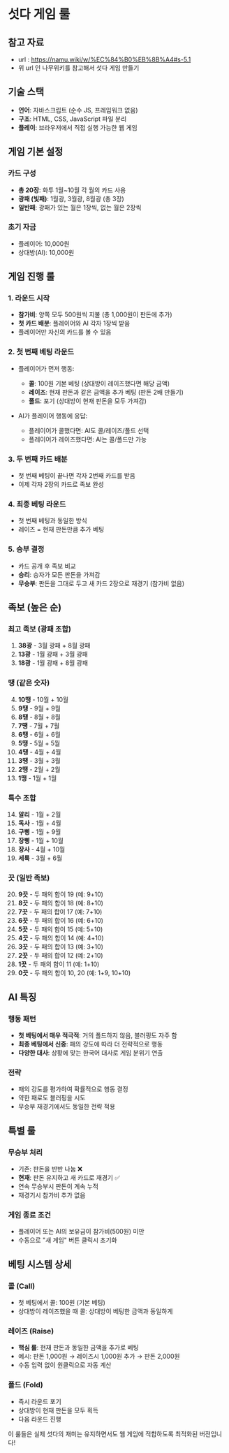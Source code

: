 # 섯다 게임 룰

## 참고 자료
- url : https://namu.wiki/w/%EC%84%B0%EB%8B%A4#s-5.1
- 위 url 인 나무위키를 참고해서 섯다 게임 만들기

## 기술 스택
- **언어**: 자바스크립트 (순수 JS, 프레임워크 없음)
- **구조**: HTML, CSS, JavaScript 파일 분리
- **플레이**: 브라우저에서 직접 실행 가능한 웹 게임

## 게임 기본 설정

### 카드 구성
- **총 20장**: 화투 1월~10월 각 월의 카드 사용
- **광패 (빛패)**: 1월광, 3월광, 8월광 (총 3장)
- **일반패**: 광패가 있는 월은 1장씩, 없는 월은 2장씩

### 초기 자금
- 플레이어: 10,000원
- 상대방(AI): 10,000원

## 게임 진행 룰

### 1. 라운드 시작
- **참가비**: 양쪽 모두 500원씩 지불 (총 1,000원이 판돈에 추가)
- **첫 카드 배분**: 플레이어와 AI 각자 1장씩 받음
- 플레이어만 자신의 카드를 볼 수 있음

### 2. 첫 번째 베팅 라운드
- 플레이어가 먼저 행동:
  - **콜**: 100원 기본 베팅 (상대방이 레이즈했다면 해당 금액)
  - **레이즈**: 현재 판돈과 같은 금액을 추가 베팅 (판돈 2배 만들기)
  - **폴드**: 포기 (상대방이 현재 판돈을 모두 가져감)

- AI가 플레이어 행동에 응답:
  - 플레이어가 콜했다면: AI도 콜/레이즈/폴드 선택
  - 플레이어가 레이즈했다면: AI는 콜/폴드만 가능

### 3. 두 번째 카드 배분
- 첫 번째 베팅이 끝나면 각자 2번째 카드를 받음
- 이제 각자 2장의 카드로 족보 완성

### 4. 최종 베팅 라운드
- 첫 번째 베팅과 동일한 방식
- 레이즈 = 현재 판돈만큼 추가 베팅

### 5. 승부 결정
- 카드 공개 후 족보 비교
- **승리**: 승자가 모든 판돈을 가져감
- **무승부**: 판돈을 그대로 두고 새 카드 2장으로 재경기 (참가비 없음)

## 족보 (높은 순)

### 최고 족보 (광패 조합)
1. **38광** - 3월 광패 + 8월 광패
2. **13광** - 1월 광패 + 3월 광패  
3. **18광** - 1월 광패 + 8월 광패

### 땡 (같은 숫자)
4. **10땡** - 10월 + 10월
5. **9땡** - 9월 + 9월
6. **8땡** - 8월 + 8월
7. **7땡** - 7월 + 7월
8. **6땡** - 6월 + 6월
9. **5땡** - 5월 + 5월
10. **4땡** - 4월 + 4월
11. **3땡** - 3월 + 3월
12. **2땡** - 2월 + 2월
13. **1땡** - 1월 + 1월

### 특수 조합
14. **알리** - 1월 + 2월
15. **독사** - 1월 + 4월
16. **구삥** - 1월 + 9월
17. **장삥** - 1월 + 10월
18. **장사** - 4월 + 10월
19. **세륙** - 3월 + 6월

### 끗 (일반 족보)
20. **9끗** - 두 패의 합이 19 (예: 9+10)
21. **8끗** - 두 패의 합이 18 (예: 8+10)
22. **7끗** - 두 패의 합이 17 (예: 7+10)
23. **6끗** - 두 패의 합이 16 (예: 6+10)
24. **5끗** - 두 패의 합이 15 (예: 5+10)
25. **4끗** - 두 패의 합이 14 (예: 4+10)
26. **3끗** - 두 패의 합이 13 (예: 3+10)
27. **2끗** - 두 패의 합이 12 (예: 2+10)
28. **1끗** - 두 패의 합이 11 (예: 1+10)
29. **0끗** - 두 패의 합이 10, 20 (예: 1+9, 10+10)

## AI 특징

### 행동 패턴
- **첫 베팅에서 매우 적극적**: 거의 폴드하지 않음, 블러핑도 자주 함
- **최종 베팅에서 신중**: 패의 강도에 따라 더 전략적으로 행동
- **다양한 대사**: 상황에 맞는 한국어 대사로 게임 분위기 연출

### 전략
- 패의 강도를 평가하여 확률적으로 행동 결정
- 약한 패로도 블러핑을 시도
- 무승부 재경기에서도 동일한 전략 적용

## 특별 룰

### 무승부 처리
- 기존: 판돈을 반반 나눔 ❌
- **현재**: 판돈 유지하고 새 카드로 재경기 ✅
- 연속 무승부시 판돈이 계속 누적
- 재경기시 참가비 추가 없음

### 게임 종료 조건
- 플레이어 또는 AI의 보유금이 참가비(500원) 미만
- 수동으로 "새 게임" 버튼 클릭시 초기화

## 베팅 시스템 상세

### 콜 (Call)
- 첫 베팅에서 콜: 100원 (기본 베팅)
- 상대방이 레이즈했을 때 콜: 상대방이 베팅한 금액과 동일하게

### 레이즈 (Raise)  
- **핵심 룰**: 현재 판돈과 동일한 금액을 추가로 베팅
- 예시: 판돈 1,000원 → 레이즈시 1,000원 추가 → 판돈 2,000원
- 수동 입력 없이 원클릭으로 자동 계산

### 폴드 (Fold)
- 즉시 라운드 포기
- 상대방이 현재 판돈을 모두 획득
- 다음 라운드 진행

이 룰들은 실제 섯다의 재미는 유지하면서도 웹 게임에 적합하도록 최적화된 버전입니다!